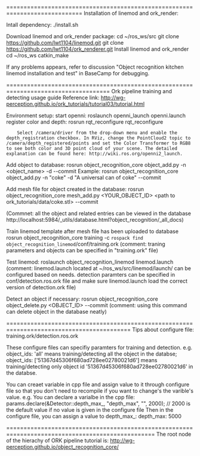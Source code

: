 ============================================================================
Installation of linemod and ork_render:

Intall dependency:
	./install.sh 

Download linemod and ork_render package:
	cd ~/ros_ws/src
	git clone https://github.com/lwt1104/linemod.git
	git clone https://github.com/lwt1104/ork_renderer.git 
Install linemod and ork_render
	cd ~/ros_ws
	catkin_make

If any problems appears, refer to discussion "Object recognition kitchen linemod installation and test" in BaseCamp for debugging.


====================================================================================
Ork pipeline training and detecting usage guide
Reference link: http://wg-perception.github.io/ork_tutorials/tutorial03/tutorial.html

Environment setup:
	start openni:
		roslaunch openni_launch openni.launch
	register color and depth:
		rosrun rqt_reconfigure rqt_reconfigure
		
		Select /camera/driver from the drop-down menu and enable the depth_registration checkbox. In RViz, change the PointCloud2 topic to /camera/depth_registered/points and set the Color Transformer to RGB8 to see both color and 3D point cloud of your scene. The detailed explanation can be found here: http://wiki.ros.org/openni2_launch.

Add object to database:
	rosrun object_recognition_core object_add.py -n <object_name> -d <object description> --commit
	Example:
		rosrun object_recognition_core object_add.py -n "coke" -d "A universal can of coke" --commit

Add mesh file for object created in the database:
	rosrun object_recognition_core mesh_add.py <YOUR_OBJECT_ID> <path to ork_tutorials/data/coke.stl> --commit

(Commnet: all the object and related entries can be viewed in the database http://localhost:5984/_utils/database.html?object_recognition/_all_docs)

Train linemod template after mesh file has been uploaded to database
	rosrun object_recognition_core training -c `rospack find object_recognition_linemod`/conf/training.ork
	(comment: traning parameters and objects can be specified in "training.ork" file)

Test linemod:
    roslaunch object_recognition_linemod linemod.launch
    (comment: linemod.launch located at ~/ros_ws/src/linemod/launch/ can be configured based on needs.
     detection paramters can be specified in conf/detection.ros.ork file and make sure linemod.launch load the correct version of detection.ork file)

Detect an object if necessary:
	rosrun object_recognition_core object_delete.py <OBJECT_ID> --commit
	(comment: using this command can delete object in the database neatly)

==========================================================================================
Tips about configure file: training.ork/detection.ros.ork
 
These configure files can specifiy paramters for training and detection. e.g.
object_ids: 'all'  means training/detecting all the object in the databse;
object_ids: ['51367d45306f680ad728ee02780021d6'] means training/detecting only object id '51367d45306f680ad728ee02780021d6' in the databse.

You can creaet variable in cpp file and assign value to it through configure file so that you don't need to recompile if you want to change's the varible's value. e.g. You can declare a varialbe in the cpp file:
	params.declare(&Detector::depth_max_, "depth_max", "", 2000); // 2000 is the default value if no value is given in the configure file
Then in the configure file, you can assign a value to depth_max_:
	depth_max: 5000


=================================================================================================
The root node of the hierachy of ORK pipeline tutorial is:
http://wg-perception.github.io/object_recognition_core/